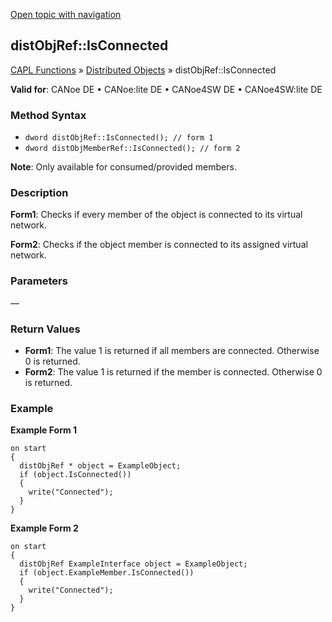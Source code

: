 [Open topic with navigation](../../../../../CANoeDEFamily.htm#Topics/CAPLFunctions/DistributedObjects/Methods/CAPLfunctiondistObjRefIsConnected.md)

## distObjRef::IsConnected

[CAPL Functions](../../CAPLfunctions.md) » [Distributed Objects](../CAPLfunctionsDOOverview.md) » distObjRef::IsConnected

**Valid for**: CANoe DE • CANoe:lite DE • CANoe4SW DE • CANoe4SW:lite DE

### Method Syntax

- `dword distObjRef::IsConnected(); // form 1`
- `dword distObjMemberRef::IsConnected(); // form 2`

**Note**: Only available for consumed/provided members.

### Description

**Form1**: Checks if every member of the object is connected to its virtual network.

**Form2**: Checks if the object member is connected to its assigned virtual network.

### Parameters

—

### Return Values

- **Form1**: The value 1 is returned if all members are connected. Otherwise 0 is returned.
- **Form2**: The value 1 is returned if the member is connected. Otherwise 0 is returned.

### Example

**Example Form 1**

```plaintext
on start
{
  distObjRef * object = ExampleObject;
  if (object.IsConnected())
  {
    write("Connected");
  }
}
```

**Example Form 2**

```plaintext
on start
{
  distObjRef ExampleInterface object = ExampleObject;
  if (object.ExampleMember.IsConnected())
  {
    write("Connected");
  }
}
```
